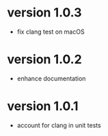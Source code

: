 # version 1.0.3
- fix clang test on macOS

# version 1.0.2
- enhance documentation

# version 1.0.1
- account for clang in unit tests
